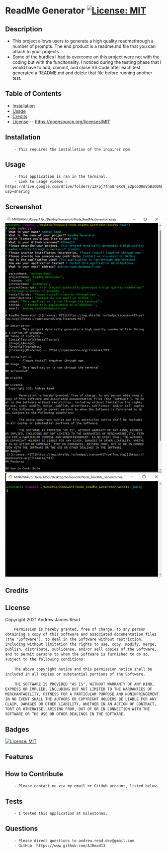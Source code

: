 # ReadMe Generator [![License: MIT](https://img.shields.io/badge/License-MIT-yellow.svg)](https://opensource.org/licenses/MIT)

## Description
  - This project allows users to generate a high quality readmethrough a number of prompts.  The end product is a readme.md file that you can attach to your projects.
  - Some of the hurdles I had to overcome on this project were not with the coding but with the funcitonality.  I noticed during the testing phase that I would have to add, commit, and close VS Code after each test generated a README.md and delete that file before running another test. 
## Table of Contents
- [Installation](#installation)
- [Usage](#usage)
- [Credits](#credits)
- [License](#license) -- https://opensource.org/licenses/MIT

## Installation
        - This requires the installation of the inquirer npm.
## Usage
        - This application is ran in the terminal.
        - Link to usage videos - https://drive.google.com/drive/folders/12Fpj7fnGUreXc9_E2pooQ0mVoBIOQAFX?usp=sharing
## Screenshot
![Screenshot](assets/images/programRan.png)
![Screenshot](assets/images/terminal.png)
## Credits

## License
  Copyright 2021 Andrew James Read

        Permission is hereby granted, free of charge, to any person obtaining a copy of this software and associated documentation files (the "Software"), to deal in the Software without restriction, including without limitation the rights to use, copy, modify, merge, publish, distribute, sublicense, and/or sell copies of the Software, and to permit persons to whom the Software is furnished to do so, subject to the following conditions:
        
        The above copyright notice and this permission notice shall be included in all copies or substantial portions of the Software.
        
        THE SOFTWARE IS PROVIDED "AS IS", WITHOUT WARRANTY OF ANY KIND, EXPRESS OR IMPLIED, INCLUDING BUT NOT LIMITED TO THE WARRANTIES OF MERCHANTABILITY, FITNESS FOR A PARTICULAR PURPOSE AND NONINFRINGEMENT. IN NO EVENT SHALL THE AUTHORS OR COPYRIGHT HOLDERS BE LIABLE FOR ANY CLAIM, DAMAGES OR OTHER LIABILITY, WHETHER IN AN ACTION OF CONTRACT, TORT OR OTHERWISE, ARISING FROM, OUT OF OR IN CONNECTION WITH THE SOFTWARE OR THE USE OR OTHER DEALINGS IN THE SOFTWARE.
## Badges
 [![License: MIT](https://img.shields.io/badge/License-MIT-yellow.svg)](https://opensource.org/licenses/MIT)
## Features

## How to Contribute
        - Please contact me via my email or GitHub account, listed below.
## Tests
        - I tested this application at milestones.
## Questions
        - Please direct questions to andrew.read.dev@gmail.com    
        - GitHub  https://www.github.com/AJRead13 